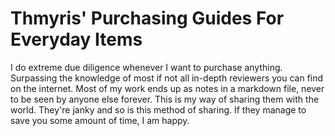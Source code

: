 # Thmyris' Purchasing Guides For Everyday Items
I do extreme due diligence whenever I want to purchase anything. Surpassing the knowledge of most if not all in-depth reviewers you can find on the internet. Most of my work ends up as notes in a markdown file, never to be seen by anyone else forever. This is my way of sharing them with the world. They're janky and so is this method of sharing. If they manage to save you some amount of time, I am happy.

